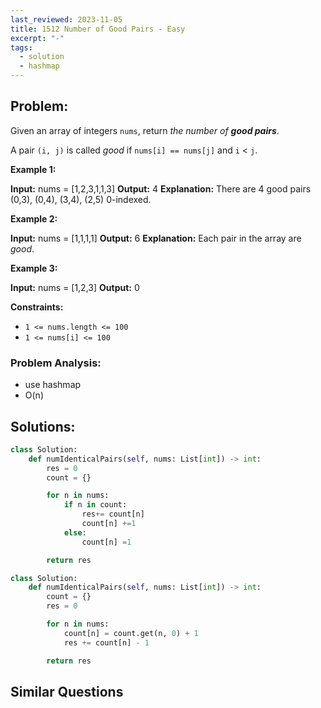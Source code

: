 ```yaml
---
last_reviewed: 2023-11-05
title: 1512 Number of Good Pairs - Easy
excerpt: "-"
tags:
  - solution
  - hashmap
---
```

## Problem:
Given an array of integers `nums`, return _the number of **good pairs**_.

A pair `(i, j)` is called _good_ if `nums[i] == nums[j]` and `i` < `j`.

**Example 1:**

**Input:** nums = [1,2,3,1,1,3]
**Output:** 4
**Explanation:** There are 4 good pairs (0,3), (0,4), (3,4), (2,5) 0-indexed.

**Example 2:**

**Input:** nums = [1,1,1,1]
**Output:** 6
**Explanation:** Each pair in the array are _good_.

**Example 3:**

**Input:** nums = [1,2,3]
**Output:** 0

**Constraints:**

- `1 <= nums.length <= 100`
- `1 <= nums[i] <= 100`

### Problem Analysis:

- use hashmap
- O(n)

## Solutions:

```python
class Solution:
    def numIdenticalPairs(self, nums: List[int]) -> int:
        res = 0
        count = {}

        for n in nums:
            if n in count:
                res+= count[n]
                count[n] +=1
            else:
                count[n] =1

        return res        
```

```python
class Solution:
    def numIdenticalPairs(self, nums: List[int]) -> int:
        count = {}
        res = 0

        for n in nums:
            count[n] = count.get(n, 0) + 1
            res += count[n] - 1

        return res
```
## Similar Questions
